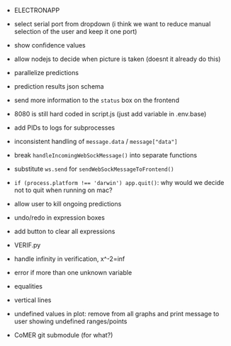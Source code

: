 * ELECTRONAPP
* select serial port from dropdown (i think we want to reduce manual selection of the user and keep it one port)
* show confidence values
* allow nodejs to decide when picture is taken (doesnt it already do this)
* parallelize predictions
* prediction results json schema
* send more information to the `status` box on the frontend
* 8080 is still hard coded in script.js (just add variable in .env.base)
* add PIDs to logs for subprocesses 
* inconsistent handling of `message.data` / `message["data"]`
* break `handleIncomingWebSockMessage()` into separate functions
* substitute `ws.send` for `sendWebSockMessageToFrontend()`
* `if (process.platform !== 'darwin') app.quit()`: why would we decide not to quit when running on mac?
* allow user to kill ongoing predictions
* undo/redo in expression boxes
* add button to clear all expressions

* VERIF.py 
* handle infinity in verification, x^-2=inf
* error if more than one unknown variable
* equalities
* vertical lines
* undefined values in plot: remove from all graphs and print message to user showing undefined ranges/points

* CoMER git submodule (for what?)
